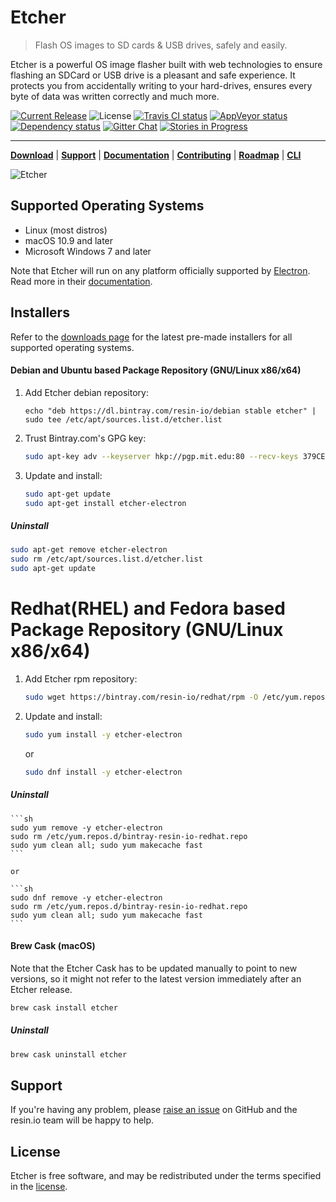 Etcher
======

> Flash OS images to SD cards & USB drives, safely and easily.

Etcher is a powerful OS image flasher built with web technologies to ensure
flashing an SDCard or USB drive is a pleasant and safe experience. It protects
you from accidentally writing to your hard-drives, ensures every byte of data
was written correctly and much more.

[![Current Release](https://img.shields.io/github/release/resin-io/etcher.svg?style=flat-square)](https://etcher.io)
![License](https://img.shields.io/github/license/resin-io/etcher.svg?style=flat-square)
[![Travis CI status](https://img.shields.io/travis/resin-io/etcher/master.svg?style=flat-square&label=linux%20|%20mac)](https://travis-ci.org/resin-io/etcher/branches)
[![AppVeyor status](https://img.shields.io/appveyor/ci/resin-io/etcher/master.svg?style=flat-square&label=windows)](https://ci.appveyor.com/project/resin-io/etcher/branch/master)
[![Dependency status](https://img.shields.io/david/resin-io/etcher.svg?style=flat-square)](https://david-dm.org/resin-io/etcher)
[![Gitter Chat](https://img.shields.io/gitter/room/resin-io/etcher.svg?style=flat-square)](https://gitter.im/resin-io/etcher)
[![Stories in Progress](https://img.shields.io/waffle/label/resin-io/etcher/in%20progress.svg?style=flat-square)](https://waffle.io/resin-io/etcher)

***

[**Download**][etcher] | [**Support**][SUPPORT] | [**Documentation**][USER-DOCUMENTATION] | [**Contributing**][CONTRIBUTING] | [**Roadmap**][milestones] | [**CLI**][CLI]

![Etcher](https://raw.githubusercontent.com/resin-io/etcher/master/screenshot.png)

Supported Operating Systems
---------------------------

- Linux (most distros)
- macOS 10.9 and later
- Microsoft Windows 7 and later

Note that Etcher will run on any platform officially supported by
[Electron][electron]. Read more in their
[documentation][electron-supported-platforms].

Installers
----------

Refer to the [downloads page][etcher] for the latest pre-made
installers for all supported operating systems.

#### Debian and Ubuntu based Package Repository (GNU/Linux x86/x64)

1. Add Etcher debian repository:

    ```
    echo "deb https://dl.bintray.com/resin-io/debian stable etcher" | sudo tee /etc/apt/sources.list.d/etcher.list
    ```

2. Trust Bintray.com's GPG key:

    ```sh
    sudo apt-key adv --keyserver hkp://pgp.mit.edu:80 --recv-keys 379CE192D401AB61
    ```

3. Update and install:

    ```sh
    sudo apt-get update
    sudo apt-get install etcher-electron
    ```

##### Uninstall

```sh
sudo apt-get remove etcher-electron
sudo rm /etc/apt/sources.list.d/etcher.list
sudo apt-get update
```
# Redhat(RHEL) and Fedora based Package Repository (GNU/Linux x86/x64)

1. Add Etcher rpm repository:

    ```sh
    sudo wget https://bintray.com/resin-io/redhat/rpm -O /etc/yum.repos.d/bintray-resin-io-redhat.repo
    ```

2. Update and install:

    ```sh
    sudo yum install -y etcher-electron
    ```
    or
    ```sh
    sudo dnf install -y etcher-electron
    ````

##### Uninstall

    ```sh
    sudo yum remove -y etcher-electron
    sudo rm /etc/yum.repos.d/bintray-resin-io-redhat.repo
    sudo yum clean all; sudo yum makecache fast
    ```

    or

    ```sh
    sudo dnf remove -y etcher-electron
    sudo rm /etc/yum.repos.d/bintray-resin-io-redhat.repo
    sudo yum clean all; sudo yum makecache fast
    ```

#### Brew Cask (macOS)

Note that the Etcher Cask has to be updated manually to point to new versions,
so it might not refer to the latest version immediately after an Etcher
release.

```sh
brew cask install etcher
```

##### Uninstall

```sh
brew cask uninstall etcher
```

Support
-------

If you're having any problem, please [raise an issue][newissue] on GitHub and
the resin.io team will be happy to help.

License
-------

Etcher is free software, and may be redistributed under the terms specified in
the [license].

[etcher]: https://etcher.io
[electron]: http://electron.atom.io
[electron-supported-platforms]: http://electron.atom.io/docs/tutorial/supported-platforms/
[SUPPORT]: https://github.com/resin-io/etcher/blob/master/SUPPORT.md
[CONTRIBUTING]: https://github.com/resin-io/etcher/blob/master/docs/CONTRIBUTING.md
[CLI]: https://github.com/resin-io/etcher/blob/master/docs/CLI.md
[USER-DOCUMENTATION]: https://github.com/resin-io/etcher/blob/master/docs/USER-DOCUMENTATION.md
[milestones]: https://github.com/resin-io/etcher/milestones
[newissue]: https://github.com/resin-io/etcher/issues/new
[license]: https://github.com/resin-io/etcher/blob/master/LICENSE
